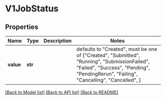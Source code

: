 # V1JobStatus


## Properties
Name | Type | Description | Notes
------------ | ------------- | ------------- | -------------
**value** | **str** |  | defaults to "Created",  must be one of ["Created", "Submitted", "Running", "SubmissionFailed", "Failed", "Success", "Pending", "PendingRerun", "Failing", "Cancelling", "Cancelled", ]

[[Back to Model list]](../README.md#documentation-for-models) [[Back to API list]](../README.md#documentation-for-api-endpoints) [[Back to README]](../README.md)


